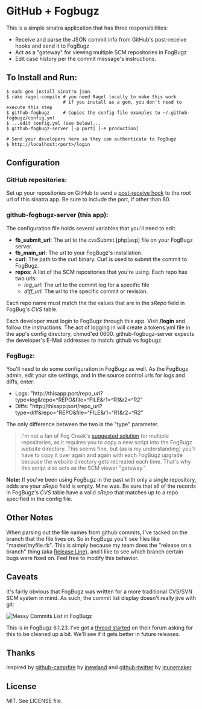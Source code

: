 GitHub + Fogbugz
===

This is a simple sinatra application that has three responsibilities:

* Receive and parse the JSON commit info from GitHub's post-receive hooks and send it to FogBugz
* Act as a "gateway" for viewing multiple SCM repositories in FogBugz
* Edit case history per the commit message's instructions.

To Install and Run:
---

    $ sudo gem install sinatra json
    $ rake ragel:compile # you need Ragel locally to make this work
                         # if you install as a gem, you don't need to execute this step
    $ github-fogbugz     # Copies the config file examples to ~/.github-fogbugz/config.yml
    $ ...edit config.yml (see below)...
    $ github-fogbugz-server [-p port] [-e production]

	# Send your developers here so they can authenticate to FogBugz
    $ http://localhost:<port>/login
    
Configuration
---

### GitHub repositories:
Set up your repositories on GitHub to send a [post-receive hook](http://github.com/guides/post-receive-hooks) to the root url of this sinatra app. Be sure to include the port, if other than 80.

### github-fogbugz-server (this app):
The configuration file holds several variables that you'll need to edit.

* **fb\_submit\_url**: The url to the cvsSubmit.[php|asp] file on your FogBugz server.
* **fb\_main\_url**: The url to your FogBugz's installation.
* **curl**: The path to the curl binary. Curl is used to submit the commit to FogBugz.
* **repos**: A list of the SCM repositories that you're using.  Each repo has two urls:
  * *log_url*: The url to the commit log for a specific file 
  * *diff_url*: The url to the specific commit or revision.

Each repo name must match the the values that are in the *sRepo* field in FogBug's *CVS* table.

Each developer must login to FogBugz through this app.  Visit **/login** and follow the instructions.  The act of logging in will create a tokens.yml file in the app's config directory, chmod'ed 0600.  github-fogbugz-server expects the developer's E-Mail addresses to match: github vs fogbugz.

### FogBugz:  
You'll need to do some configuration in FogBugz as well.  As the FogBugz admin, edit your site settings, and in the source control urls for logs and diffs, enter:

* Logs: "http://thisapp:port/repo_url?type=log&repo=^REPO&file=^FILE&r1=^R1&r2=^R2" 
* Diffs: "http://thisapp:port/repo_url?type=diff&repo=^REPO&file=^FILE&r1=^R1&r2=^R2"

The only difference between the two is the "type" parameter.

> I'm not a fan of Fog Creek's [suggested solution](http://www.fogcreek.com/FogBugz/KB/howto/MultipleRepositories-Mult.html) for multiple repositories, as it requires you to copy a new script into the FogBugz website directory. This seems fine, but (as is my understanding) you'll have to copy it over again and again with each FogBugz upgrade because the website directory gets recreated each time. That's why this script also acts as the SCM viewer "gateway."

**Note:** If you've been using FogBugz in the past with only a single repository, odds are your *sRepo* field is empty. Mine was. Be sure that all of the records in FogBugz's *CVS* table have a valid *sRepo* that matches up to a repo specified in the config file.

Other Notes
---
When parsing out the file names from github commits, I've tacked on the branch that the file lives on.  So in FogBugz you'll see files like "master/myfile.rb".  This is simply because my team does the "release on a branch" thing (aka [Release Line](http://www.scmpatterns.com/book/pattern-summary.html)), and I like to see which branch certain bugs were fixed on.  Feel free to modify this behavior.

Caveats
---
It's fairly obvious that FogBugz was written for a more traditional CVS/SVN SCM system in mind. As such, the commit list display doesn't really jive with git:

![Messy Commits List in FogBugz](http://img.skitch.com/20080424-kb6kujbfd224436pqgnhgj33sk.jpg)

This is in FogBugz 6.1.23.  I've got a [thread started](http://support.fogcreek.com/default.asp?fogbugz.4.24526.0) on their forum asking for this to be cleaned up a bit. We'll see if it gets better in future releases.

Thanks
---
Inspired by [github-campfire](http://github.com/jnewland/github-campfire) by [jnewland](http://github.com/jnewland) and
[github-twitter](http://github.com/jnunemaker/github-twitter) by [jnunemaker](http://github.com/jnunemaker). 

License
---
MIT.  See LICENSE file.
